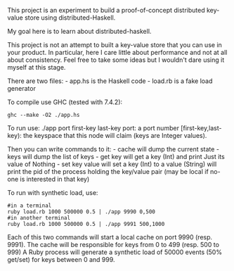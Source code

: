 
This project is an experiment to build a proof-of-concept distributed key-value
store using distributed-Haskell.

My goal here is to learn about distributed-haskell. 

This project is not an attempt to built a key-value store that you can use in
your product. In particular, here I care little about performance and
not at all about consistency.
Feel free to take some ideas but I wouldn't dare using it myself at this stage.


There are two files: 
	- app.hs is  the Haskell code
	- load.rb is a fake load generator

To compile use GHC (tested with 7.4.2):

	ghc --make -O2 ./app.hs
	
To run use:
	./app port first-key last-key
	port: a port number
	[first-key,last-key): the keyspace that this node will claim (keys are Integer values).

Then you can write commands to it:
	- cache will dump the current state
	- keys  will dump the list of keys
	- get key will get a key (Int) and print Just its value of Nothing
	- set key value will set a key (Int) to a value (String) will print the pid of the process holding the key/value pair (may be local if no-one is interested in that key)

To run with synthetic load, use:

	#in a terminal
	ruby load.rb 1000 500000 0.5 | ./app 9990 0,500
	#in another terminal
	ruby load.rb 1000 500000 0.5 | ./app 9991 500,1000

Each of this two commands will start a local cache on port 9990 (resp. 9991).
The cache will be responsible for keys from 0 to 499 (resp. 500 to 999)
A Ruby process will generate a synthetic load of 50000 events (50% get/set) 
for keys between 0 and 999.
